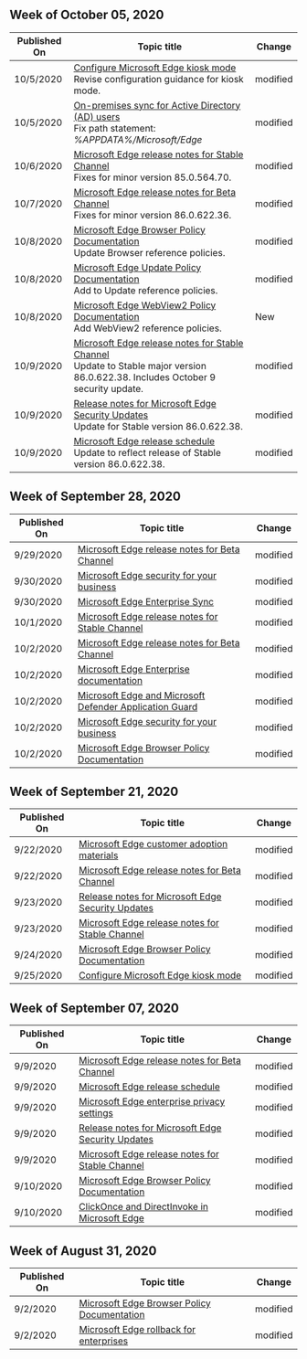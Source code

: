 <!-- This file is generated automatically each week. Changes made to this file will be overwritten.-->

## Week of October 05, 2020

| Published On |Topic title | Change |
|------|------------|--------|
| 10/5/2020 | [Configure Microsoft Edge kiosk mode](/DeployEdge/microsoft-edge-configure-kiosk-mode)<br>Revise configuration guidance for kiosk mode.| modified |
| 10/5/2020 | [On-premises sync for Active Directory (AD) users](/DeployEdge/microsoft-edge-on-premises-sync)<br>Fix path statement: *%APPDATA%/Microsoft/Edge*  | modified |
| 10/6/2020 | [Microsoft Edge release notes for Stable Channel](/DeployEdge/microsoft-edge-relnote-stable-channel) <br>Fixes for minor version 85.0.564.70.| modified |
| 10/7/2020 | [Microsoft Edge release notes for Beta Channel](/DeployEdge/microsoft-edge-relnote-beta-channel)<br>Fixes for minor version 86.0.622.36. | modified |
| 10/8/2020 | [Microsoft Edge Browser Policy Documentation](/DeployEdge/microsoft-edge-policies)<br>Update Browser reference policies. | modified |
| 10/8/2020 | [Microsoft Edge Update Policy Documentation](/DeployEdge/microsoft-edge-update-policies)<br>Add to Update reference policies. | modified |
| 10/8/2020 | [Microsoft Edge WebView2 Policy Documentation](https://docs.microsoft.com/deployedge/microsoft-edge-webview-policies)<br>Add WebView2 reference policies. | New |
| 10/9/2020 | [Microsoft Edge release notes for Stable Channel](/DeployEdge/microsoft-edge-relnote-stable-channel) <br>Update to Stable major version 86.0.622.38. Includes October 9 security update.| modified |
| 10/9/2020 | [Release notes for Microsoft Edge Security Updates](/DeployEdge/microsoft-edge-relnotes-security)<br>Update for Stable version 86.0.622.38. | modified |
| 10/9/2020 | [Microsoft Edge release schedule](/DeployEdge/microsoft-edge-release-schedule)<br>Update to reflect release of Stable version 86.0.622.38. | modified |


## Week of September 28, 2020


| Published On |Topic title | Change |
|------|------------|--------|
| 9/29/2020 | [Microsoft Edge release notes for Beta Channel](/DeployEdge/microsoft-edge-relnote-beta-channel) | modified |
| 9/30/2020 | [Microsoft Edge security for your business](/DeployEdge/ms-edge-security-for-business) | modified |
| 9/30/2020 | [Microsoft Edge Enterprise Sync](/DeployEdge/microsoft-edge-enterprise-sync) | modified |
| 10/1/2020 | [Microsoft Edge release notes for Stable Channel](/DeployEdge/microsoft-edge-relnote-stable-channel) | modified |
| 10/2/2020 | [Microsoft Edge release notes for Beta Channel](/DeployEdge/microsoft-edge-relnote-beta-channel) | modified |
| 10/2/2020 | [Microsoft Edge Enterprise documentation](/DeployEdge/index) | modified |
| 10/2/2020 | [Microsoft Edge and Microsoft Defender Application Guard](/DeployEdge/microsoft-edge-security-windows-defender-application-guard) | modified |
| 10/2/2020 | [Microsoft Edge security for your business](/DeployEdge/ms-edge-security-for-business) | modified |
| 10/2/2020 | [Microsoft Edge Browser Policy Documentation](/DeployEdge/microsoft-edge-policies) | modified |

## Week of September 21, 2020

| Published On |Topic title | Change |
|------|------------|--------|
| 9/22/2020 | [Microsoft Edge customer adoption materials](/DeployEdge/microsoft-edge-customer-adoption-kit) | modified |
| 9/22/2020 | [Microsoft Edge release notes for Beta Channel](/DeployEdge/microsoft-edge-relnote-beta-channel) | modified |
| 9/23/2020 | [Release notes for Microsoft Edge Security Updates](/DeployEdge/microsoft-edge-relnotes-security) | modified |
| 9/23/2020 | [Microsoft Edge release notes for Stable Channel](/DeployEdge/microsoft-edge-relnote-stable-channel) | modified |
| 9/24/2020 | [Microsoft Edge Browser Policy Documentation](/DeployEdge/microsoft-edge-policies) | modified |
| 9/25/2020 | [Configure Microsoft Edge kiosk mode](/DeployEdge/microsoft-edge-configure-kiosk-mode) | modified |


## Week of September 07, 2020


| Published On |Topic title | Change |
|------|------------|--------|
| 9/9/2020 | [Microsoft Edge release notes for Beta Channel](/DeployEdge/microsoft-edge-relnote-beta-channel) | modified |
| 9/9/2020 | [Microsoft Edge release schedule](/DeployEdge/microsoft-edge-release-schedule) | modified |
| 9/9/2020 | [Microsoft Edge enterprise privacy settings](/DeployEdge/microsoft-edge-enterprise-privacy-settings) | modified |
| 9/9/2020 | [Release notes for Microsoft Edge Security Updates](/DeployEdge/microsoft-edge-relnotes-security) | modified |
| 9/9/2020 | [Microsoft Edge release notes for Stable Channel](/DeployEdge/microsoft-edge-relnote-stable-channel) | modified |
| 9/10/2020 | [Microsoft Edge Browser Policy Documentation](/DeployEdge/microsoft-edge-policies) | modified |
| 9/10/2020 | [ClickOnce and DirectInvoke in Microsoft Edge](/DeployEdge/edge-learn-more-co-di) | modified |


## Week of August 31, 2020


| Published On |Topic title | Change |
|------|------------|--------|
| 9/2/2020 | [Microsoft Edge Browser Policy Documentation](/DeployEdge/microsoft-edge-policies) | modified |
| 9/2/2020 | [Microsoft Edge rollback for enterprises](/DeployEdge/edge-learnmore-rollback) | modified |